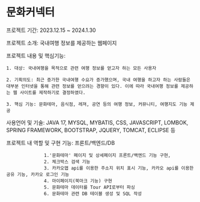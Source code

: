 # 문화커넥터
프로젝트 기간: 2023.12.15 ~ 2024.1.30 

프로젝트 소개: 국내여행 정보를 제공하는 웹페이지 

프로젝트 내용 및 핵심기능:

    1. 대상: 국내여행을 목적으로 관련 여행 정보를 얻고자 하는 모든 사용자

    2. 기획의도: 최근 증가한 국내여행 수요가 증가했으며, 국내 여행을 하고자 하는 사람들은 대부분 인터넷을 통해 관련 정보를 얻으려는 경향이 있다. 이에 따라 국내여행 정보를 제공하는 웹 사이트를 제작하기로 결정하였다.

    3. 핵심 기능: 문화테마, 음식점, 레져, 공연 등의 여행 정보, 커뮤니티, 여행지도 기능 제공 

사용언어 및 기술: JAVA 17, MYSQL, MYBATIS, CSS, JAVASCRIPT, LOMBOK, SPRING FRAMEWORK, BOOTSTRAP, JQUERY, TOMCAT, ECLIPSE 등

프로젝트 내 역할 및 구현 기능: 
                  프론트/백엔드/DB
                  
                  1.'문화테마' 페이지 및 상세페이지 프론트/백엔드 기능 구현, 
                  2. 체크박스 검색 기능
                  3. 카카오맵 api를 이용한 주소지 위치 표시 기능, 카카오 api를 이용한 공유 기능, 카카오 로그인 기능
                  4. 마이페이지(북마크 기능) 구현
                  5. 문화테마 데이터를 Tour API로부터 파싱
                  6. 문화테마 관련 DB 테이블 생성 및 SQL 작성
